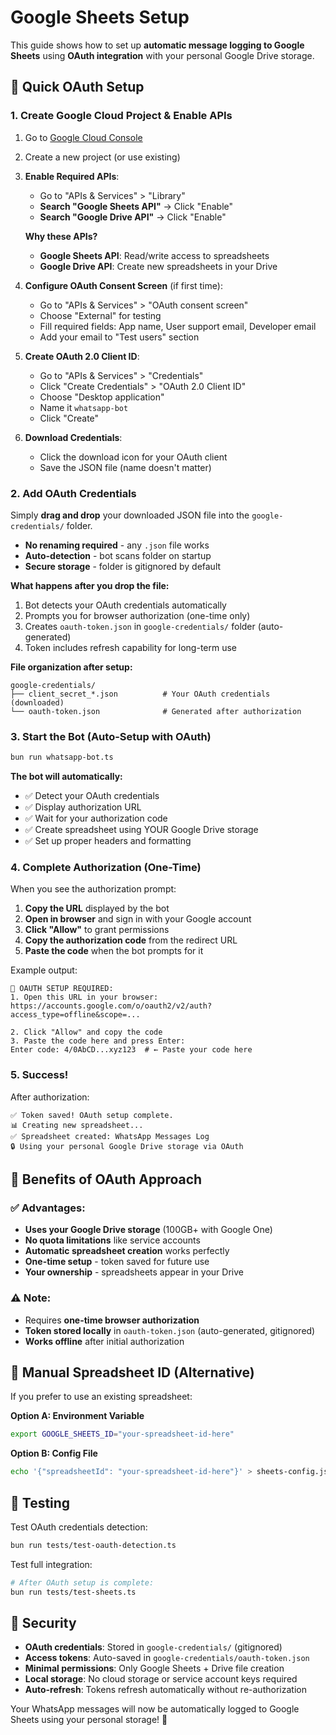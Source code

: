 # Google Sheets Setup

This guide shows how to set up **automatic message logging to Google Sheets** using **OAuth integration** with your personal Google Drive storage.

## 🚀 Quick OAuth Setup

### 1. Create Google Cloud Project & Enable APIs
1. Go to [Google Cloud Console](https://console.cloud.google.com/)
2. Create a new project (or use existing)
3. **Enable Required APIs**:
   - Go to "APIs & Services" > "Library"
   - **Search "Google Sheets API"** → Click "Enable"
   - **Search "Google Drive API"** → Click "Enable"

   **Why these APIs?**
   - **Google Sheets API**: Read/write access to spreadsheets
   - **Google Drive API**: Create new spreadsheets in your Drive

4. **Configure OAuth Consent Screen** (if first time):
   - Go to "APIs & Services" > "OAuth consent screen"
   - Choose "External" for testing
   - Fill required fields: App name, User support email, Developer email
   - Add your email to "Test users" section

5. **Create OAuth 2.0 Client ID**:
   - Go to "APIs & Services" > "Credentials"
   - Click "Create Credentials" > "OAuth 2.0 Client ID"
   - Choose "Desktop application"
   - Name it `whatsapp-bot`
   - Click "Create"

6. **Download Credentials**:
   - Click the download icon for your OAuth client
   - Save the JSON file (name doesn't matter)

### 2. Add OAuth Credentials
Simply **drag and drop** your downloaded JSON file into the `google-credentials/` folder.
- **No renaming required** - any `.json` file works
- **Auto-detection** - bot scans folder on startup
- **Secure storage** - folder is gitignored by default

**What happens after you drop the file:**
1. Bot detects your OAuth credentials automatically
2. Prompts you for browser authorization (one-time only)
3. Creates `oauth-token.json` in `google-credentials/` folder (auto-generated)
4. Token includes refresh capability for long-term use

**File organization after setup:**
```
google-credentials/
├── client_secret_*.json          # Your OAuth credentials (downloaded)
└── oauth-token.json              # Generated after authorization
```

### 3. Start the Bot (Auto-Setup with OAuth)
```bash
bun run whatsapp-bot.ts
```

**The bot will automatically:**
- ✅ Detect your OAuth credentials
- ✅ Display authorization URL
- ✅ Wait for your authorization code
- ✅ Create spreadsheet using YOUR Google Drive storage
- ✅ Set up proper headers and formatting

### 4. Complete Authorization (One-Time)
When you see the authorization prompt:

1. **Copy the URL** displayed by the bot
2. **Open in browser** and sign in with your Google account
3. **Click "Allow"** to grant permissions
4. **Copy the authorization code** from the redirect URL
5. **Paste the code** when the bot prompts for it

Example output:
```
🔐 OAUTH SETUP REQUIRED:
1. Open this URL in your browser:
https://accounts.google.com/o/oauth2/v2/auth?access_type=offline&scope=...

2. Click "Allow" and copy the code
3. Paste the code here and press Enter:
Enter code: 4/0AbCD...xyz123  # ← Paste your code here
```

### 5. Success!
After authorization:
```
✅ Token saved! OAuth setup complete.
📊 Creating new spreadsheet...
✅ Spreadsheet created: WhatsApp Messages Log
🔒 Using your personal Google Drive storage via OAuth
```

## 🎯 Benefits of OAuth Approach

### ✅ **Advantages:**
- **Uses your Google Drive storage** (100GB+ with Google One)
- **No quota limitations** like service accounts
- **Automatic spreadsheet creation** works perfectly
- **One-time setup** - token saved for future use
- **Your ownership** - spreadsheets appear in your Drive

### ⚠️ **Note:**
- Requires **one-time browser authorization**
- **Token stored locally** in `oauth-token.json` (auto-generated, gitignored)
- **Works offline** after initial authorization

## 🔧 Manual Spreadsheet ID (Alternative)

If you prefer to use an existing spreadsheet:

**Option A: Environment Variable**
```bash
export GOOGLE_SHEETS_ID="your-spreadsheet-id-here"
```

**Option B: Config File**
```bash
echo '{"spreadsheetId": "your-spreadsheet-id-here"}' > sheets-config.json
```

## 🧪 Testing

Test OAuth credentials detection:
```bash
bun run tests/test-oauth-detection.ts
```

Test full integration:
```bash
# After OAuth setup is complete:
bun run tests/test-sheets.ts
```

## 🔐 Security

- **OAuth credentials**: Stored in `google-credentials/` (gitignored)
- **Access tokens**: Auto-saved in `google-credentials/oauth-token.json`
- **Minimal permissions**: Only Google Sheets + Drive file creation
- **Local storage**: No cloud storage or service account keys required
- **Auto-refresh**: Tokens refresh automatically without re-authorization

Your WhatsApp messages will now be automatically logged to Google Sheets using your personal storage! 🎉